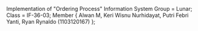 Implementation of "Ordering Process" Information System 
Group = Lunar; 
Class = IF-36-03; 
Member {
Alwan M, 
Keri Wisnu Nurhidayat, 
Putri Febri Yanti, 
Ryan Rynaldo (1103120167)
};

